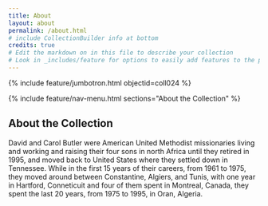 ```yaml
---
title: About
layout: about
permalink: /about.html
# include CollectionBuilder info at bottom
credits: true
# Edit the markdown on in this file to describe your collection
# Look in _includes/feature for options to easily add features to the page
---
```


{% include feature/jumbotron.html objectid=coll024 %}

{% include feature/nav-menu.html sections="About the Collection" %}
## About the Collection

David and Carol Butler were American United Methodist missionaries living and working and raising their four sons in north Africa until they retired in 1995, and moved back to United States where they settled down in Tennessee. While in the first 15 years of their careers, from 1961 to 1975, they moved around between Constantine, Algiers, and Tunis, with one year in Hartford, Conneticuit and four of them spent in Montreal, Canada, they spent the last 20 years, from 1975 to 1995, in Oran, Algeria. 




